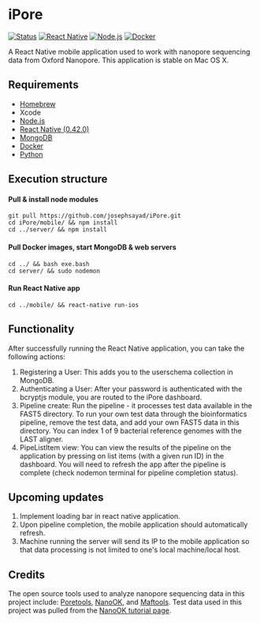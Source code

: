 # iPore

[![Status](https://img.shields.io/pypi/status/Django.svg)]() [![React Native](https://img.shields.io/badge/react%20native-0.42.0-brightgreen.svg)](https://facebook.github.io/react-native/) [![Node.js](https://img.shields.io/badge/node-8.5.0-brightgreen.svg)](https://nodejs.org/en/) [![Docker](https://img.shields.io/badge/docker-17.06.2-blue.svg)](https://www.docker.com/)

A React Native mobile application used to work with nanopore sequencing data from Oxford Nanopore. This application is stable on Mac OS X. 

## Requirements

* [Homebrew](https://docs.brew.sh/Installation.html)
* Xcode
* [Node.js](https://changelog.com/posts/install-node-js-with-homebrew-on-os-x)
* [React Native (0.42.0)](https://facebook.github.io/react-native/docs/getting-started.html)
* [MongoDB](https://treehouse.github.io/installation-guides/mac/mongo-mac.html)
* [Docker](https://www.docker.com/docker-mac)
* [Python](https://docs.brew.sh/Homebrew-and-Python.html)

## Execution structure

#### Pull & install node modules

```
git pull https://github.com/josephsayad/iPore.git
cd iPore/mobile/ && npm install
cd ../server/ && npm install
```

#### Pull Docker images, start MongoDB & web servers

```
cd ../ && bash exe.bash
cd server/ && sudo nodemon
```

#### Run React Native app

```
cd ../mobile/ && react-native run-ios
```

## Functionality

After successfully running the React Native application, you can take the following actions: 

1. Registering a User: This adds you to the userschema collection in MongoDB. 
2. Authenticating a User: After your password is authenticated with the bcryptjs module, you are routed to the iPore dashboard. 
3. Pipeline create: Run the pipeline - it processes test data available in the FAST5 directory. To run your own test data through the bioinformatics pipeline, remove the test data, and add your own FAST5 data in this directory. You can index 1 of 9 bacterial reference genomes with the LAST aligner. 
4. PipeListItem view: You can view the results of the pipeline on the application by pressing on list items (with a given run ID) in the dashboard. You will need to refresh the app after the pipeline is complete (check nodemon terminal for pipeline completion status). 

## Upcoming updates 

1. Implement loading bar in react native application.
2. Upon pipeline completion, the mobile application should automatically refresh.
3. Machine running the server will send its IP to the mobile application so that data processing is not limited to one's local machine/local host. 

## Credits

The open source tools used to analyze nanopore sequencing data in this project include: [Poretools](https://github.com/arq5x/poretools), [NanoOK](https://github.com/TGAC/NanoOK), and [Maftools](https://github.com/PoisonAlien/maftools). Test data used in this project was pulled from the [NanoOK tutorial page](https://documentation.tgac.ac.uk/display/NANOOK/NanoOK+tutorial).

